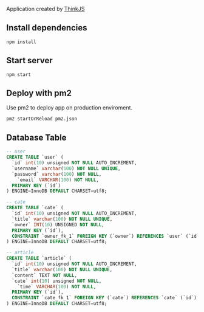 Application created by [ThinkJS](http://www.thinkjs.org)

## Install dependencies

```
npm install
```

## Start server

```
npm start
```

## Deploy with pm2

Use pm2 to deploy app on production enviroment.

```
pm2 startOrReload pm2.json
```

## Database Table

```SQL
-- user
CREATE TABLE `user` (
  `id` int(10) unsigned NOT NULL AUTO_INCREMENT,
  `username` varchar(100) NOT NULL UNIQUE,
  `password` varchar(100) NOT NULL,
	`email` VARCHAR(100) NOT NULL,
  PRIMARY KEY (`id`)
) ENGINE=InnoDB DEFAULT CHARSET=utf8;

-- cate
CREATE TABLE `cate` (
  `id` int(10) unsigned NOT NULL AUTO_INCREMENT,
  `title` varchar(100) NOT NULL UNIQUE,
  `owner` INT(10) UNSIGNED NOT NULL,
  PRIMARY KEY (`id`),
  CONSTRAINT `owner_fk_1` FOREIGN KEY (`owner`) REFERENCES `user` (`id`)
) ENGINE=InnoDB DEFAULT CHARSET=utf8;

-- article
CREATE TABLE `article` (
  `id` int(10) unsigned NOT NULL AUTO_INCREMENT,
  `title` varchar(100) NOT NULL UNIQUE,
  `content` TEXT NOT NULL,
  `cate` int(10) unsigned NOT NULL,
	`time` VARCHAR(100) NOT NULL,
  PRIMARY KEY (`id`),
  CONSTRAINT `cate_fk_1` FOREIGN KEY (`cate`) REFERENCES `cate` (`id`)
) ENGINE=InnoDB DEFAULT CHARSET=utf8;
```
